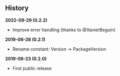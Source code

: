 History
-------

**2022-09-29 (0.2.2)**
 - Improve error handling (thanks to @XavierBeguin)

**2019-06-28 (0.2.1)**
 - Rename constant: Version -> PackageVersion

**2019-06-23 (0.2.0)**
 - First public release
